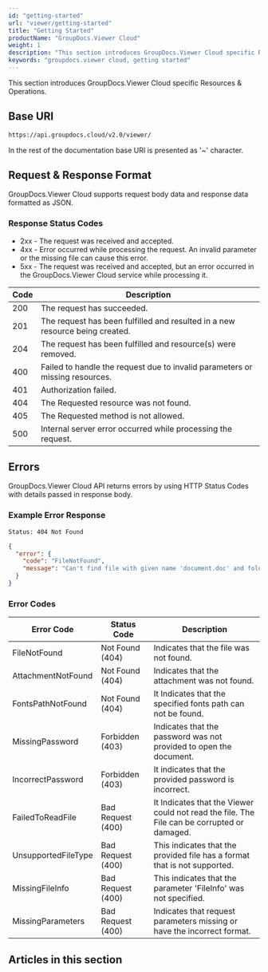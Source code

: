 ```yaml
---
id: "getting-started"
url: "viewer/getting-started"
title: "Getting Started"
productName: "GroupDocs.Viewer Cloud"
weight: 1
description: "This section introduces GroupDocs.Viewer Cloud specific Resources & Operations."
keywords: "groupdocs.viewer cloud, getting started"
---
```


This section introduces GroupDocs.Viewer Cloud specific Resources & Operations.

## Base URI

```html
https://api.groupdocs.cloud/v2.0/viewer/
```

In the rest of the documentation base URI is presented as '~' character.

## Request & Response Format

GroupDocs.Viewer Cloud supports request body data and response data formatted as JSON.

### Response Status Codes

* 2xx - The request was received and accepted.
* 4xx - Error occurred while processing the request. An invalid parameter or the missing file can cause this error.
* 5xx - The request was received and accepted, but an error occurred in the GroupDocs.Viewer Cloud service while processing it.

|Code|Description
|---|---
|200|The request has succeeded.
|201|The request has been fulfilled and resulted in a new resource being created.
|204|The request has been fulfilled and resource(s) were removed.
|400|Failed to handle the request due to invalid parameters or missing resources.
|401|Authorization failed.
|404|The Requested resource was not found.
|405|The Requested method is not allowed.
|500|Internal server error occurred while processing the request.

## Errors

GroupDocs.Viewer Cloud API returns errors by using HTTP Status Codes with details passed in response body.

### Example Error Response

```html
Status: 404 Not Found
```

```json
{
  "error": {
    "code": "FileNotFound",
    "message": "Can't find file with given name 'document.doc' and folder 'My Documents'."
  }
}
```

### Error Codes

|Error Code|Status Code|Description
|---|---|---
|FileNotFound|Not Found (404) |Indicates that the file was not found.
|AttachmentNotFound |Not Found (404) |Indicates that the attachment was not found.
|FontsPathNotFound|Not Found (404) |It Indicates that the specified fonts path can not be found.
|MissingPassword |Forbidden (403)|Indicates that the password was not provided to open the document.
|IncorrectPassword|Forbidden (403) |It indicates that the provided password is incorrect.
|FailedToReadFile |Bad Request (400) |It Indicates that the Viewer could not read the file. The File can be corrupted or damaged.
|UnsupportedFileType |Bad Request (400) |This indicates that the provided file has a format that is not supported.
|MissingFileInfo|Bad Request (400) |This indicates that the parameter 'FileInfo' was not specified.
|MissingParameters|Bad Request (400)|Indicates that request parameters missing or have the incorrect format.

## Articles in this section
